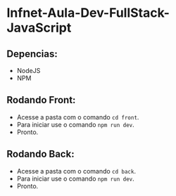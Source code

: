 # Infnet-Aula-Dev-FullStack-JavaScript

## Depencias:
- NodeJS
- NPM

## Rodando Front:
- Acesse a pasta com o comando ```cd front```.
- Para iniciar use o comando ```npm run dev```.
- Pronto.

## Rodando Back:
- Acesse a pasta com o comando ```cd back```.
- Para iniciar use o comando ```npm run dev```.
- Pronto.
